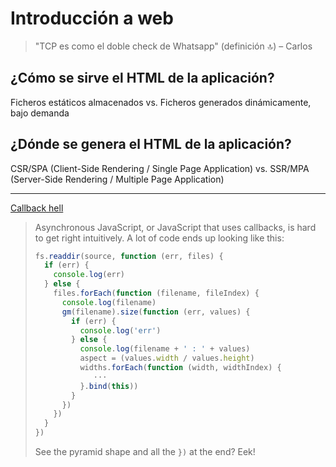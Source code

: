 # Introducción a web
> "TCP es como el doble check de Whatsapp" (definición 🔝)
> – Carlos

## ¿Cómo se sirve el HTML de la aplicación?
Ficheros estáticos almacenados
vs.
Ficheros generados dinámicamente, bajo demanda

## ¿Dónde se genera el HTML de la aplicación? 
CSR/SPA (Client-Side Rendering / Single Page Application)
vs.
SSR/MPA (Server-Side Rendering / Multiple Page Application)

---

[Callback hell](http://callbackhell.com/)

> Asynchronous JavaScript, or JavaScript that uses callbacks, is hard to get right intuitively. A lot of code ends up looking like this:
> ```javascript
> fs.readdir(source, function (err, files) {
>   if (err) {
>     console.log(err)
>   } else {
>     files.forEach(function (filename, fileIndex) {
>       console.log(filename)
>       gm(filename).size(function (err, values) {
>         if (err) {
>           console.log('err')
>         } else {
>           console.log(filename + ' : ' + values)
>           aspect = (values.width / values.height)
>           widths.forEach(function (width, widthIndex) {
>              ···
>           }.bind(this))
>         }
>       })
>     })
>   }
> })
> ```
> 
> See the pyramid shape and all the `})` at the end? Eek!
